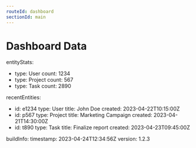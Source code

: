 ```yaml
---
routeId: dashboard
sectionId: main
---
```


# Dashboard Data

entityStats:

- type: User
  count: 1234
- type: Project
  count: 567
- type: Task
  count: 2890

recentEntities:

- id: e1234
  type: User
  title: John Doe
  created: 2023-04-22T10:15:00Z
- id: p567
  type: Project
  title: Marketing Campaign
  created: 2023-04-21T14:30:00Z
- id: t890
  type: Task
  title: Finalize report
  created: 2023-04-23T09:45:00Z

buildInfo:
timestamp: 2023-04-24T12:34:56Z
version: 1.2.3
